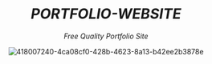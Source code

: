 <div align=center>
  
# *PORTFOLIO-WEBSITE*
*Free Quality Portfolio Site*

![418007240-4ca08cf0-428b-4623-8a13-b42ee2b3878e](https://github.com/user-attachments/assets/8b68614b-347b-454c-9532-bfcef9816c67)
  
</div>
